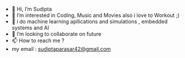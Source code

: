 - 👋 Hi, I’m Sudipta 
- 👀 I’m interested in Coding, Music and Movies also i love to Workout ;)
- 🌱 i do machine learning apllications and simulations , embedded systems and AI
- 💞️ I’m looking to collaborate on future
- 📫 How to reach me ?
- my email : sudiptaparasar42@gmail.com

<!---
sudipta2003/sudipta2003 is a ✨ special ✨ repository because its `README.md` (this file) appears on your GitHub profile.
You can click the Preview link to take a look at your changes.
--->
